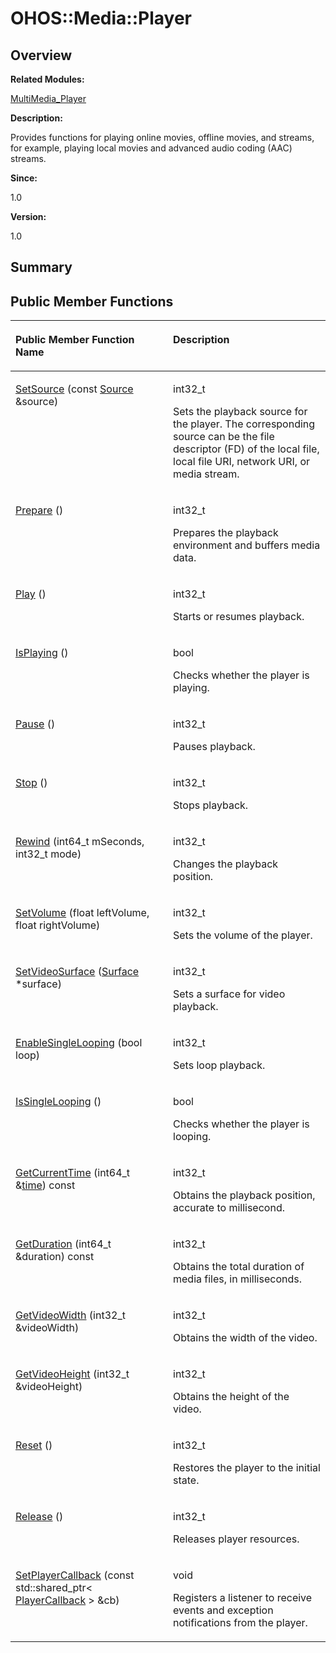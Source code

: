 # OHOS::Media::Player<a name="ZH-CN_TOPIC_0000001055518100"></a>

## **Overview**<a name="section1568874129093532"></a>

**Related Modules:**

[MultiMedia\_Player](MultiMedia_Player.md)

**Description:**

Provides functions for playing online movies, offline movies, and streams, for example, playing local movies and advanced audio coding \(AAC\) streams. 

**Since:**

1.0

**Version:**

1.0

## **Summary**<a name="section1950864612093532"></a>

## Public Member Functions<a name="pub-methods"></a>

<a name="table1771125029093532"></a>
<table><thead align="left"><tr id="row961264618093532"><th class="cellrowborder" valign="top" width="50%" id="mcps1.1.3.1.1"><p id="p1046140620093532"><a name="p1046140620093532"></a><a name="p1046140620093532"></a>Public Member Function Name</p>
</th>
<th class="cellrowborder" valign="top" width="50%" id="mcps1.1.3.1.2"><p id="p1845271014093532"><a name="p1845271014093532"></a><a name="p1845271014093532"></a>Description</p>
</th>
</tr>
</thead>
<tbody><tr id="row1651721594093532"><td class="cellrowborder" valign="top" width="50%" headers="mcps1.1.3.1.1 "><p id="p679711223093532"><a name="p679711223093532"></a><a name="p679711223093532"></a><a href="MultiMedia_Player.md#gacce284eac910970e405151fd3a1963c0">SetSource</a> (const <a href="OHOS-Media-Source.md">Source</a> &amp;source)</p>
</td>
<td class="cellrowborder" valign="top" width="50%" headers="mcps1.1.3.1.2 "><p id="p1617342267093532"><a name="p1617342267093532"></a><a name="p1617342267093532"></a>int32_t&nbsp;</p>
<p id="p1987273262093532"><a name="p1987273262093532"></a><a name="p1987273262093532"></a>Sets the playback source for the player. The corresponding source can be the file descriptor (FD) of the local file, local file URI, network URI, or media stream. </p>
</td>
</tr>
<tr id="row1922237064093532"><td class="cellrowborder" valign="top" width="50%" headers="mcps1.1.3.1.1 "><p id="p944666344093532"><a name="p944666344093532"></a><a name="p944666344093532"></a><a href="MultiMedia_Player.md#gade9bff3268e1c409273749a90700e056">Prepare</a> ()</p>
</td>
<td class="cellrowborder" valign="top" width="50%" headers="mcps1.1.3.1.2 "><p id="p777581616093532"><a name="p777581616093532"></a><a name="p777581616093532"></a>int32_t&nbsp;</p>
<p id="p164263961093532"><a name="p164263961093532"></a><a name="p164263961093532"></a>Prepares the playback environment and buffers media data. </p>
</td>
</tr>
<tr id="row408652213093532"><td class="cellrowborder" valign="top" width="50%" headers="mcps1.1.3.1.1 "><p id="p579165159093532"><a name="p579165159093532"></a><a name="p579165159093532"></a><a href="MultiMedia_Player.md#gafecbbfe85c70cf4983f52d55b7205e3f">Play</a> ()</p>
</td>
<td class="cellrowborder" valign="top" width="50%" headers="mcps1.1.3.1.2 "><p id="p397554218093532"><a name="p397554218093532"></a><a name="p397554218093532"></a>int32_t&nbsp;</p>
<p id="p1200987988093532"><a name="p1200987988093532"></a><a name="p1200987988093532"></a>Starts or resumes playback. </p>
</td>
</tr>
<tr id="row1523278232093532"><td class="cellrowborder" valign="top" width="50%" headers="mcps1.1.3.1.1 "><p id="p2035199649093532"><a name="p2035199649093532"></a><a name="p2035199649093532"></a><a href="MultiMedia_Player.md#gaad6b2c35b1d5dfe453d158f7ff9e1379">IsPlaying</a> ()</p>
</td>
<td class="cellrowborder" valign="top" width="50%" headers="mcps1.1.3.1.2 "><p id="p1992325009093532"><a name="p1992325009093532"></a><a name="p1992325009093532"></a>bool&nbsp;</p>
<p id="p1832025519093532"><a name="p1832025519093532"></a><a name="p1832025519093532"></a>Checks whether the player is playing. </p>
</td>
</tr>
<tr id="row1806317422093532"><td class="cellrowborder" valign="top" width="50%" headers="mcps1.1.3.1.1 "><p id="p1516701848093532"><a name="p1516701848093532"></a><a name="p1516701848093532"></a><a href="MultiMedia_Player.md#gae1d2225ce60a9737cc902e586138a44f">Pause</a> ()</p>
</td>
<td class="cellrowborder" valign="top" width="50%" headers="mcps1.1.3.1.2 "><p id="p106355433093532"><a name="p106355433093532"></a><a name="p106355433093532"></a>int32_t&nbsp;</p>
<p id="p467674694093532"><a name="p467674694093532"></a><a name="p467674694093532"></a>Pauses playback. </p>
</td>
</tr>
<tr id="row786945770093532"><td class="cellrowborder" valign="top" width="50%" headers="mcps1.1.3.1.1 "><p id="p1277292481093532"><a name="p1277292481093532"></a><a name="p1277292481093532"></a><a href="MultiMedia_Player.md#gafe518a5b909ac0f0f066781caa3b55aa">Stop</a> ()</p>
</td>
<td class="cellrowborder" valign="top" width="50%" headers="mcps1.1.3.1.2 "><p id="p617140000093532"><a name="p617140000093532"></a><a name="p617140000093532"></a>int32_t&nbsp;</p>
<p id="p1588246548093532"><a name="p1588246548093532"></a><a name="p1588246548093532"></a>Stops playback. </p>
</td>
</tr>
<tr id="row2056198647093532"><td class="cellrowborder" valign="top" width="50%" headers="mcps1.1.3.1.1 "><p id="p723570447093532"><a name="p723570447093532"></a><a name="p723570447093532"></a><a href="MultiMedia_Player.md#ga406b6277d1e160e691d01f5f740480b3">Rewind</a> (int64_t mSeconds, int32_t mode)</p>
</td>
<td class="cellrowborder" valign="top" width="50%" headers="mcps1.1.3.1.2 "><p id="p1009332232093532"><a name="p1009332232093532"></a><a name="p1009332232093532"></a>int32_t&nbsp;</p>
<p id="p915851422093532"><a name="p915851422093532"></a><a name="p915851422093532"></a>Changes the playback position. </p>
</td>
</tr>
<tr id="row806393118093532"><td class="cellrowborder" valign="top" width="50%" headers="mcps1.1.3.1.1 "><p id="p1024992340093532"><a name="p1024992340093532"></a><a name="p1024992340093532"></a><a href="MultiMedia_Player.md#ga23ca57f0b1a288980e37153274c5f8b3">SetVolume</a> (float leftVolume, float rightVolume)</p>
</td>
<td class="cellrowborder" valign="top" width="50%" headers="mcps1.1.3.1.2 "><p id="p138191549093532"><a name="p138191549093532"></a><a name="p138191549093532"></a>int32_t&nbsp;</p>
<p id="p1002727884093532"><a name="p1002727884093532"></a><a name="p1002727884093532"></a>Sets the volume of the player. </p>
</td>
</tr>
<tr id="row1336130244093532"><td class="cellrowborder" valign="top" width="50%" headers="mcps1.1.3.1.1 "><p id="p1710755856093532"><a name="p1710755856093532"></a><a name="p1710755856093532"></a><a href="MultiMedia_Player.md#gac9d62210915ebcf3b462574302018501">SetVideoSurface</a> (<a href="OHOS-Surface.md">Surface</a> *surface)</p>
</td>
<td class="cellrowborder" valign="top" width="50%" headers="mcps1.1.3.1.2 "><p id="p2793992093532"><a name="p2793992093532"></a><a name="p2793992093532"></a>int32_t&nbsp;</p>
<p id="p1643496323093532"><a name="p1643496323093532"></a><a name="p1643496323093532"></a>Sets a surface for video playback. </p>
</td>
</tr>
<tr id="row626375792093532"><td class="cellrowborder" valign="top" width="50%" headers="mcps1.1.3.1.1 "><p id="p1967297420093532"><a name="p1967297420093532"></a><a name="p1967297420093532"></a><a href="MultiMedia_Player.md#gae19989aa6e80b768acd4eb019a2b60d2">EnableSingleLooping</a> (bool loop)</p>
</td>
<td class="cellrowborder" valign="top" width="50%" headers="mcps1.1.3.1.2 "><p id="p225100372093532"><a name="p225100372093532"></a><a name="p225100372093532"></a>int32_t&nbsp;</p>
<p id="p1797948204093532"><a name="p1797948204093532"></a><a name="p1797948204093532"></a>Sets loop playback. </p>
</td>
</tr>
<tr id="row522787513093532"><td class="cellrowborder" valign="top" width="50%" headers="mcps1.1.3.1.1 "><p id="p1102572308093532"><a name="p1102572308093532"></a><a name="p1102572308093532"></a><a href="MultiMedia_Player.md#gae4dd5d8fb92c836f5304f181a40b34d2">IsSingleLooping</a> ()</p>
</td>
<td class="cellrowborder" valign="top" width="50%" headers="mcps1.1.3.1.2 "><p id="p1083642666093532"><a name="p1083642666093532"></a><a name="p1083642666093532"></a>bool&nbsp;</p>
<p id="p85334602093532"><a name="p85334602093532"></a><a name="p85334602093532"></a>Checks whether the player is looping. </p>
</td>
</tr>
<tr id="row1585411512093532"><td class="cellrowborder" valign="top" width="50%" headers="mcps1.1.3.1.1 "><p id="p1591081908093532"><a name="p1591081908093532"></a><a name="p1591081908093532"></a><a href="MultiMedia_Player.md#ga8474b117a4c1bf5749406f26056b4802">GetCurrentTime</a> (int64_t &amp;<a href="zh-cn_topic_0000001054879478.md#gae7841e681c8c9d59818568d39553642c">time</a>) const</p>
</td>
<td class="cellrowborder" valign="top" width="50%" headers="mcps1.1.3.1.2 "><p id="p525090828093532"><a name="p525090828093532"></a><a name="p525090828093532"></a>int32_t&nbsp;</p>
<p id="p583202032093532"><a name="p583202032093532"></a><a name="p583202032093532"></a>Obtains the playback position, accurate to millisecond. </p>
</td>
</tr>
<tr id="row1658211964093532"><td class="cellrowborder" valign="top" width="50%" headers="mcps1.1.3.1.1 "><p id="p1479438749093532"><a name="p1479438749093532"></a><a name="p1479438749093532"></a><a href="MultiMedia_Player.md#ga24ae07f65da4dafc4ec5aa28321625d8">GetDuration</a> (int64_t &amp;duration) const</p>
</td>
<td class="cellrowborder" valign="top" width="50%" headers="mcps1.1.3.1.2 "><p id="p62322052093532"><a name="p62322052093532"></a><a name="p62322052093532"></a>int32_t&nbsp;</p>
<p id="p1139280088093532"><a name="p1139280088093532"></a><a name="p1139280088093532"></a>Obtains the total duration of media files, in milliseconds. </p>
</td>
</tr>
<tr id="row1679192363093532"><td class="cellrowborder" valign="top" width="50%" headers="mcps1.1.3.1.1 "><p id="p156569053093532"><a name="p156569053093532"></a><a name="p156569053093532"></a><a href="MultiMedia_Player.md#ga9ed94bd43d896fa10066497377d7fbda">GetVideoWidth</a> (int32_t &amp;videoWidth)</p>
</td>
<td class="cellrowborder" valign="top" width="50%" headers="mcps1.1.3.1.2 "><p id="p47549936093532"><a name="p47549936093532"></a><a name="p47549936093532"></a>int32_t&nbsp;</p>
<p id="p1597890244093532"><a name="p1597890244093532"></a><a name="p1597890244093532"></a>Obtains the width of the video. </p>
</td>
</tr>
<tr id="row396430689093532"><td class="cellrowborder" valign="top" width="50%" headers="mcps1.1.3.1.1 "><p id="p1136743561093532"><a name="p1136743561093532"></a><a name="p1136743561093532"></a><a href="MultiMedia_Player.md#ga726adc32a34134b30aabfbdb389c8357">GetVideoHeight</a> (int32_t &amp;videoHeight)</p>
</td>
<td class="cellrowborder" valign="top" width="50%" headers="mcps1.1.3.1.2 "><p id="p1431877720093532"><a name="p1431877720093532"></a><a name="p1431877720093532"></a>int32_t&nbsp;</p>
<p id="p163575576093532"><a name="p163575576093532"></a><a name="p163575576093532"></a>Obtains the height of the video. </p>
</td>
</tr>
<tr id="row179664111093532"><td class="cellrowborder" valign="top" width="50%" headers="mcps1.1.3.1.1 "><p id="p514863979093532"><a name="p514863979093532"></a><a name="p514863979093532"></a><a href="MultiMedia_Player.md#ga75e17ee0068d46d44a30709609821b85">Reset</a> ()</p>
</td>
<td class="cellrowborder" valign="top" width="50%" headers="mcps1.1.3.1.2 "><p id="p1966138983093532"><a name="p1966138983093532"></a><a name="p1966138983093532"></a>int32_t&nbsp;</p>
<p id="p187547161093532"><a name="p187547161093532"></a><a name="p187547161093532"></a>Restores the player to the initial state. </p>
</td>
</tr>
<tr id="row1347758172093532"><td class="cellrowborder" valign="top" width="50%" headers="mcps1.1.3.1.1 "><p id="p218790427093532"><a name="p218790427093532"></a><a name="p218790427093532"></a><a href="MultiMedia_Player.md#ga00e24c0faed483c9d54e416ec2ffe6ac">Release</a> ()</p>
</td>
<td class="cellrowborder" valign="top" width="50%" headers="mcps1.1.3.1.2 "><p id="p1933072309093532"><a name="p1933072309093532"></a><a name="p1933072309093532"></a>int32_t&nbsp;</p>
<p id="p911394099093532"><a name="p911394099093532"></a><a name="p911394099093532"></a>Releases player resources. </p>
</td>
</tr>
<tr id="row158413708093532"><td class="cellrowborder" valign="top" width="50%" headers="mcps1.1.3.1.1 "><p id="p110289079093532"><a name="p110289079093532"></a><a name="p110289079093532"></a><a href="MultiMedia_Player.md#gabb6eca611514d5fc0b66df5ff2d70c2b">SetPlayerCallback</a> (const std::shared_ptr&lt; <a href="OHOS-Media-PlayerCallback.md">PlayerCallback</a> &gt; &amp;cb)</p>
</td>
<td class="cellrowborder" valign="top" width="50%" headers="mcps1.1.3.1.2 "><p id="p1543192358093532"><a name="p1543192358093532"></a><a name="p1543192358093532"></a>void&nbsp;</p>
<p id="p1503878473093532"><a name="p1503878473093532"></a><a name="p1503878473093532"></a>Registers a listener to receive events and exception notifications from the player. </p>
</td>
</tr>
</tbody>
</table>

